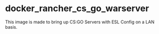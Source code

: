 # docker_rancher_cs_go_warserver

This image is made to bring up CS:GO Servers with ESL Config on a LAN basis.
